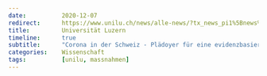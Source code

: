 ```yaml
---
date:          2020-12-07
redirect:      https://www.unilu.ch/news/alle-news/?tx_news_pi1%5Bnews%5D=5553&tx_news_pi1%5Bcontroller%5D=News&tx_news_pi1%5Baction%5D=detail&cHash=3a32aefe50c73284d240cbb25745887c
title:         Universität Luzern
timeline:      true
subtitle:      "Corona in der Schweiz - Plädoyer für eine evidenzbasierte Pandemiepolitik"
categories:    Wissenschaft
tags:          [unilu, massnahmen]
---
```

